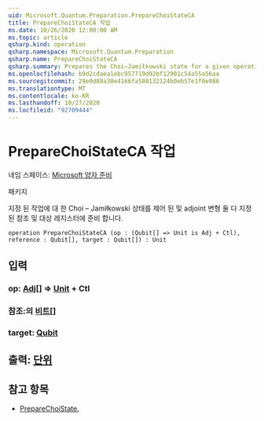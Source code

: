 ```yaml
---
uid: Microsoft.Quantum.Preparation.PrepareChoiStateCA
title: PrepareChoiStateCA 작업
ms.date: 10/26/2020 12:00:00 AM
ms.topic: article
qsharp.kind: operation
qsharp.namespace: Microsoft.Quantum.Preparation
qsharp.name: PrepareChoiStateCA
qsharp.summary: Prepares the Choi–Jamiłkowski state for a given operation with both controlled and adjoint variants onto given reference and target registers.
ms.openlocfilehash: b9d2cdaea1ebc957719d92bf12901c54a55a56aa
ms.sourcegitcommit: 29e0d88a30e4166fa580132124b0eb57e1f0e986
ms.translationtype: MT
ms.contentlocale: ko-KR
ms.lasthandoff: 10/27/2020
ms.locfileid: "92709444"
---
```

# <a name="preparechoistateca-operation"></a>PrepareChoiStateCA 작업

네임 스페이스: [Microsoft 양자 준비](xref:Microsoft.Quantum.Preparation)

패키지 [](https://nuget.org/packages/)


지정 된 작업에 대 한 Choi – Jamiłkowski 상태를 제어 된 및 adjoint 변형 둘 다 지정 된 참조 및 대상 레지스터에 준비 합니다.

```qsharp
operation PrepareChoiStateCA (op : (Qubit[] => Unit is Adj + Ctl), reference : Qubit[], target : Qubit[]) : Unit
```


## <a name="input"></a>입력

### <a name="op--qubit--unit-adj--ctl"></a>op: [Adj](xref:microsoft.quantum.lang-ref.qubit)[] => [Unit](xref:microsoft.quantum.lang-ref.unit) + Ctl




### <a name="reference--qubit"></a>참조:의 [비트](xref:microsoft.quantum.lang-ref.qubit)[]




### <a name="target--qubit"></a>target: [Qubit](xref:microsoft.quantum.lang-ref.qubit)





## <a name="output--unit"></a>출력: [단위](xref:microsoft.quantum.lang-ref.unit)



## <a name="see-also"></a>참고 항목

- [PrepareChoiState.](xref:Microsoft.Quantum.Preparation.PrepareChoiState)